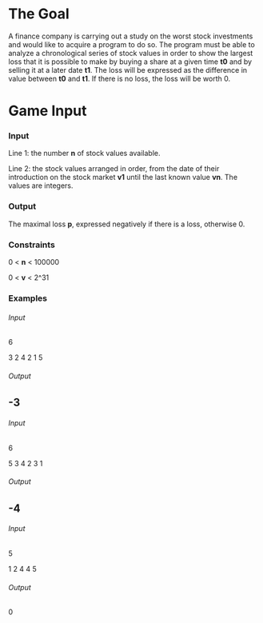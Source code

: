 # The Goal

A finance company is carrying out a study on the worst stock investments and would like to acquire a program to do so. The program must be able to analyze a chronological series of stock values in order to show the largest loss that it is possible to make by buying a share at a given time **t0** and by selling it at a later date **t1**. The loss will be expressed as the difference in value between **t0** and **t1**. If there is no loss, the loss will be worth 0.

# Game Input

### Input
Line 1: the number **n** of stock values available.

Line 2: the stock values arranged in order, from the date of their introduction on the stock market **v1** until the last known value **vn**. The values are integers.

### Output

The maximal loss **p**, expressed negatively if there is a loss, otherwise 0.

### Constraints
0 < **n** < 100000

0 < **v** < 2^31

### Examples
###### Input
6

3 2 4 2 1 5

###### Output
-3
---

###### Input
6

5 3 4 2 3 1

###### Output
-4
---

###### Input
5

1 2 4 4 5
###### Output
0